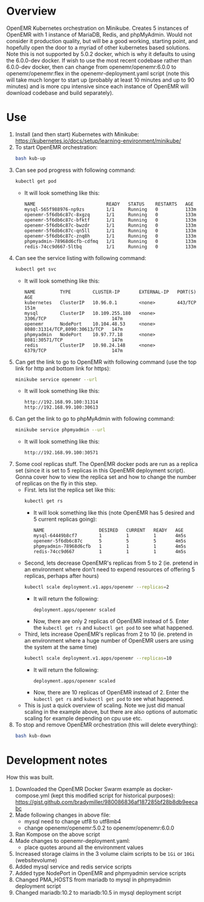# Overview
OpenEMR Kubernetes orchestration on Minikube. Creates 5 instances of OpenEMR with 1 instance of MariaDB, Redis, and phpMyAdmin. Would not consider it production quality, but will be a good working, starting point, and hopefully open the door to a myriad of other kubernetes based solutions. Note this is not supported by 5.0.2 docker, which is why it defaults to using the 6.0.0-dev docker. If wish to use the most recent codebase rather than 6.0.0-dev docker, then can change from openemr/openemr:6.0.0 to openemr/openemr:flex in the openemr-deployment.yaml script (note this will take much longer to start up (probably at least 10 minutes and up to 90 minutes) and is more cpu intensive since each instance of OpenEMR will download codebase and build separately).

# Use
1. Install (and then start) Kubernetes with Minikube: https://kubernetes.io/docs/setup/learning-environment/minikube/
2. To start OpenEMR orchestration:
    ```bash
    bash kub-up
    ```
3. Can see pod progress with following command:
    ```bash
    kubectl get pod
    ```
      - It will look something like this:
          ```console
          NAME                          READY   STATUS    RESTARTS   AGE
          mysql-565f988976-np9zs        1/1     Running   0          133m
          openemr-5f6db6c87c-8xgzq      1/1     Running   0          133m
          openemr-5f6db6c87c-bfktf      1/1     Running   0          133m
          openemr-5f6db6c87c-bwzdr      1/1     Running   0          133m
          openemr-5f6db6c87c-qn5ll      1/1     Running   0          133m
          openemr-5f6db6c87c-znq8h      1/1     Running   0          133m
          phpmyadmin-78968d6cfb-cdfmq   1/1     Running   0          133m
          redis-74cc9d667-5ltbq         1/1     Running   0          133m
          ```
4. Can see the service listing with following command:
    ```bash
    kubectl get svc
    ```
      - It will look something like this:
          ```console
          NAME         TYPE        CLUSTER-IP       EXTERNAL-IP   PORT(S)                         AGE
          kubernetes   ClusterIP   10.96.0.1        <none>        443/TCP                         151m
          mysql        ClusterIP   10.109.255.180   <none>        3306/TCP                        147m
          openemr      NodePort    10.104.48.53     <none>        8080:31314/TCP,8090:30613/TCP   147m
          phpmyadmin   NodePort    10.97.77.18      <none>        8081:30571/TCP                  147m
          redis        ClusterIP   10.98.24.148     <none>        6379/TCP                        147m
          ```
5. Can get the link to go to OpenEMR with following command (use the top link for http and bottom link for https):
    ```bash
    minikube service openemr --url
    ```
      - It will look something like this:
          ```console
          http://192.168.99.100:31314
          http://192.168.99.100:30613
          ```
6. Can get the link to go to phpMyAdmin with following command:
    ```bash
    minikube service phpmyadmin --url
    ```
      - It will look something like this:
          ```console
          http://192.168.99.100:30571
          ```
7. Some cool replicas stuff. The OpenEMR docker pods are run as a replica set (since it is set to 5 replicas in this OpenEMR deployment script). Gonna cover how to view the replica set and how to change the number of replicas on the fly in this step.
    - First. lets list the replica set like this:
        ```bash
        kubectl get rs
        ```
        - It will look something like this (note OpenEMR has 5 desired and 5 current replicas going):
            ```console
            NAME                    DESIRED   CURRENT   READY   AGE
            mysql-64449b8cf7        1         1         1       4m5s
            openemr-5f6db6c87c      5         5         5       4m5s
            phpmyadmin-78968d6cfb   1         1         1       4m5s
            redis-74cc9d667         1         1         1       4m5s
            ```
    - Second, lets decrease OpenEMR's replicas from 5 to 2 (ie. pretend in an environment where don't need to expend resources of offering 5 replicas, perhaps after hours)
        ```bash
        kubectl scale deployment.v1.apps/openemr --replicas=2
        ```
        - It will return the following:
            ```console
            deployment.apps/openemr scaled
            ```
        - Now, there are only 2 replicas of OpenEMR instead of 5. Enter the `kubectl get rs` and `kubectl get pod` to see what happened.
    - Third, lets increase OpenEMR's replicas from 2 to 10 (ie. pretend in an environment where a huge number of OpenEMR users are using the system at the same time)
        ```bash
        kubectl scale deployment.v1.apps/openemr --replicas=10
        ```
        - It will return the following:
            ```console
            deployment.apps/openemr scaled
            ```
        - Now, there are 10 replicas of OpenEMR instead of 2. Enter the `kubectl get rs` and `kubectl get pod` to see what happened.
    - This is just a quick overview of scaling. Note we just did manual scaling in the example above, but there are also options of automatic scaling for example depending on cpu use etc.
8. To stop and remove OpenEMR orchestration (this will delete everything):
    ```bash
    bash kub-down
    ```

# Development notes
How this was built.
1. Downloaded the OpenEMR Docker Swarm example as docker-compose.yml (kept this modified script for historical purposes): https://gist.github.com/bradymiller/980086836af187285bf28b8db9eecabc
2. Made following changes in above file:
    - mysql need to change utf8 to utf8mb4
    - change openemr/openemr:5.0.2 to openemr/openemr:6.0.0
3. Ran Kompose on the above script
4. Made changes to openemr-deployment.yaml:
    - place quotes around all the environment values
5. Increased storage claims in the 3 volume claim scripts to be `1Gi` or `10Gi` (websitevolume)
6. Added mysql service and redis service scripts
7. Added type NodePort in OpenEMR and phpmyadmin service scripts
8. Changed PMA_HOSTS from mariadb to mysql in phpmyadmin deployment script
9. Changed mariadb:10.2 to mariadb:10.5 in mysql deployment script

